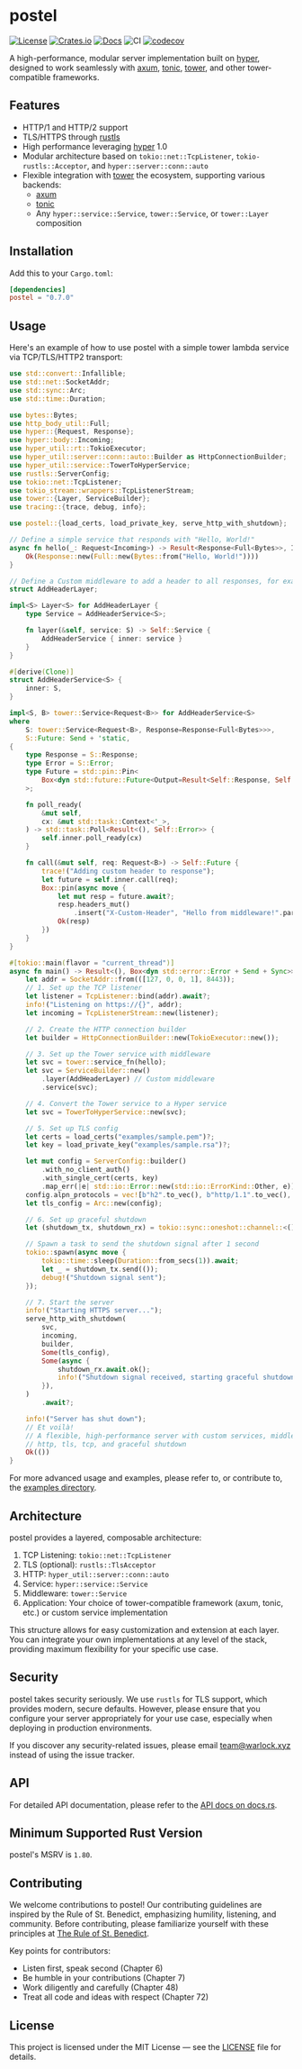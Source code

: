 # postel

[![License](https://img.shields.io/crates/l/hyper-server)](https://choosealicense.com/licenses/mit/)
[![Crates.io](https://img.shields.io/crates/v/hyper-server)](https://crates.io/crates/hyper-server)
[![Docs](https://img.shields.io/crates/v/hyper-server?color=blue&label=docs)](https://docs.rs/hyper-server/)
![CI](https://github.com/warlock-labs/hyper-server/actions/workflows/CI.yml/badge.svg)
[![codecov](https://codecov.io/gh/warlock-labs/postel/graph/badge.svg?token=kd22mPKFAL)](https://codecov.io/gh/warlock-labs/postel)

A high-performance, modular server implementation built on [hyper], designed to
work seamlessly with [axum], [tonic], [tower], and other tower-compatible
frameworks.

## Features

- HTTP/1 and HTTP/2 support
- TLS/HTTPS through [rustls]
- High performance leveraging [hyper] 1.0
- Modular architecture based on `tokio::net::TcpListener`, `tokio-rustls::Acceptor`, and `hyper::server::conn::auto`
- Flexible integration with [tower] the ecosystem, supporting various backends:
    - [axum]
    - [tonic]
    - Any `hyper::service::Service`, `tower::Service`, or `tower::Layer` composition

## Installation

Add this to your `Cargo.toml`:

```toml
[dependencies]
postel = "0.7.0"
```

## Usage

Here's an example of how to use postel with a simple tower lambda service via TCP/TLS/HTTP2 transport:

```rust
use std::convert::Infallible;
use std::net::SocketAddr;
use std::sync::Arc;
use std::time::Duration;

use bytes::Bytes;
use http_body_util::Full;
use hyper::{Request, Response};
use hyper::body::Incoming;
use hyper_util::rt::TokioExecutor;
use hyper_util::server::conn::auto::Builder as HttpConnectionBuilder;
use hyper_util::service::TowerToHyperService;
use rustls::ServerConfig;
use tokio::net::TcpListener;
use tokio_stream::wrappers::TcpListenerStream;
use tower::{Layer, ServiceBuilder};
use tracing::{trace, debug, info};

use postel::{load_certs, load_private_key, serve_http_with_shutdown};

// Define a simple service that responds with "Hello, World!"
async fn hello(_: Request<Incoming>) -> Result<Response<Full<Bytes>>, Infallible> {
    Ok(Response::new(Full::new(Bytes::from("Hello, World!"))))
}

// Define a Custom middleware to add a header to all responses, for example
struct AddHeaderLayer;

impl<S> Layer<S> for AddHeaderLayer {
    type Service = AddHeaderService<S>;

    fn layer(&self, service: S) -> Self::Service {
        AddHeaderService { inner: service }
    }
}

#[derive(Clone)]
struct AddHeaderService<S> {
    inner: S,
}

impl<S, B> tower::Service<Request<B>> for AddHeaderService<S>
where
    S: tower::Service<Request<B>, Response=Response<Full<Bytes>>>,
    S::Future: Send + 'static,
{
    type Response = S::Response;
    type Error = S::Error;
    type Future = std::pin::Pin<
        Box<dyn std::future::Future<Output=Result<Self::Response, Self::Error>> + Send>,
    >;

    fn poll_ready(
        &mut self,
        cx: &mut std::task::Context<'_>,
    ) -> std::task::Poll<Result<(), Self::Error>> {
        self.inner.poll_ready(cx)
    }

    fn call(&mut self, req: Request<B>) -> Self::Future {
        trace!("Adding custom header to response");
        let future = self.inner.call(req);
        Box::pin(async move {
            let mut resp = future.await?;
            resp.headers_mut()
                .insert("X-Custom-Header", "Hello from middleware!".parse().unwrap());
            Ok(resp)
        })
    }
}

#[tokio::main(flavor = "current_thread")]
async fn main() -> Result<(), Box<dyn std::error::Error + Send + Sync>> {
    let addr = SocketAddr::from(([127, 0, 0, 1], 8443));
    // 1. Set up the TCP listener
    let listener = TcpListener::bind(addr).await?;
    info!("Listening on https://{}", addr);
    let incoming = TcpListenerStream::new(listener);

    // 2. Create the HTTP connection builder
    let builder = HttpConnectionBuilder::new(TokioExecutor::new());

    // 3. Set up the Tower service with middleware
    let svc = tower::service_fn(hello);
    let svc = ServiceBuilder::new()
        .layer(AddHeaderLayer) // Custom middleware
        .service(svc);

    // 4. Convert the Tower service to a Hyper service
    let svc = TowerToHyperService::new(svc);

    // 5. Set up TLS config
    let certs = load_certs("examples/sample.pem")?;
    let key = load_private_key("examples/sample.rsa")?;

    let mut config = ServerConfig::builder()
        .with_no_client_auth()
        .with_single_cert(certs, key)
        .map_err(|e| std::io::Error::new(std::io::ErrorKind::Other, e))?;
    config.alpn_protocols = vec![b"h2".to_vec(), b"http/1.1".to_vec(), b"http/1.0".to_vec()];
    let tls_config = Arc::new(config);

    // 6. Set up graceful shutdown
    let (shutdown_tx, shutdown_rx) = tokio::sync::oneshot::channel::<()>();

    // Spawn a task to send the shutdown signal after 1 second
    tokio::spawn(async move {
        tokio::time::sleep(Duration::from_secs(1)).await;
        let _ = shutdown_tx.send(());
        debug!("Shutdown signal sent");
    });

    // 7. Start the server
    info!("Starting HTTPS server...");
    serve_http_with_shutdown(
        svc,
        incoming,
        builder,
        Some(tls_config),
        Some(async {
            shutdown_rx.await.ok();
            info!("Shutdown signal received, starting graceful shutdown");
        }),
    )
        .await?;

    info!("Server has shut down");
    // Et voilà!
    // A flexible, high-performance server with custom services, middleware, 
    // http, tls, tcp, and graceful shutdown
    Ok(())
}
```

For more advanced usage and examples, please refer to, or contribute to,
the [examples directory](/examples).

## Architecture

postel provides a layered, composable architecture:

1. TCP Listening: `tokio::net::TcpListener`
2. TLS (optional): `rustls::TlsAcceptor`
3. HTTP: `hyper_util::server::conn::auto`
4. Service: `hyper::service::Service`
5. Middleware: `tower::Service`
6. Application: Your choice of tower-compatible framework (axum, tonic, etc.) or custom service implementation

This structure allows for easy customization and extension at each layer. You
can integrate your own implementations at any level of the stack, providing
maximum flexibility for your specific use case.

## Security

postel takes security seriously. We use `rustls` for TLS support, which
provides modern, secure defaults. However, please ensure that you configure
your server appropriately for your use case, especially when deploying in
production environments.

If you discover any security-related issues, please email team@warlock.xyz
instead of using the issue tracker.

## API

For detailed API documentation, please refer to the [API docs on docs.rs](https://docs.rs/hyper-server/).

## Minimum Supported Rust Version

postel's MSRV is `1.80`.

## Contributing

We welcome contributions to postel! Our contributing guidelines are
inspired by the Rule of St. Benedict, emphasizing humility, listening,
and community. Before contributing, please familiarize yourself with these
principles at [The Rule of St. Benedict](http://www.benedictfriend.org/the-rule.html).

Key points for contributors:

- Listen first, speak second (Chapter 6)
- Be humble in your contributions (Chapter 7)
- Work diligently and carefully (Chapter 48)
- Treat all code and ideas with respect (Chapter 72)

## License

This project is licensed under the MIT License — see
the [LICENSE](/LICENSE) file for details.

[axum]: https://crates.io/crates/axum

[hyper]: https://crates.io/crates/hyper

[rustls]: https://crates.io/crates/rustls

[tower]: https://crates.io/crates/tower

[tonic]: https://crates.io/crates/tonic

[tungstenite]: https://crates.io/crates/tungstenite
